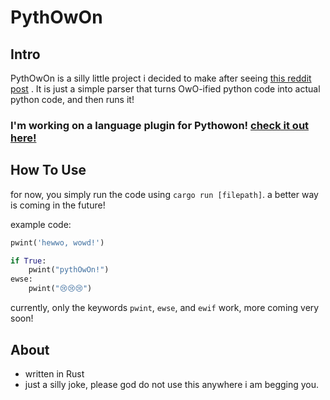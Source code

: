 # PythOwOn


## Intro
PythOwOn is a silly little project i decided to make after seeing [this reddit post](https://www.reddit.com/r/ProgrammerHumor/comments/vkkyyv/say_hello_to_pythowo_make_sure_to_treat_her_well/) . It is just a simple parser that turns OwO-ified python code into actual python code, and then runs it!

### I'm working on a language plugin for Pythowon! [check it out here!](https://github.com/Autumnial/PythOwOn-language-plugin)

## How To Use 
for now, you simply run the code using `cargo run [filepath]`. a better way is coming in the future!

example code:
```python
pwint('hewwo, wowd!')
```

```python
if True:
    pwint("pythOwOn!")
ewse: 
    pwint("😢😢😢")

```

currently, only the keywords `pwint`, `ewse`, and `ewif` work, more coming very soon!
## About
- written in Rust
- just a silly joke, please god do not use this anywhere i am begging you. 
